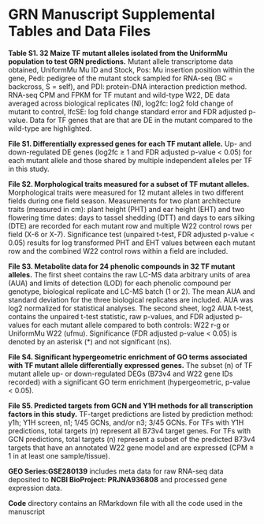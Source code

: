 # GRN Manuscript Supplemental Tables and Data Files

**Table S1. 32 Maize TF mutant alleles isolated from the UniformMu population to test GRN predictions.** Mutant allele transcriptome data obtained, UniformMu Mu ID and Stock, Pos: Mu insertion position within the gene, Pedi: pedigree of the mutant stock sampled for RNA-seq (BC = backcross, S = self), and PDI: protein-DNA interaction prediction method. RNA-seq CPM and FPKM for TF mutant and wild-type W22, DE data averaged across biological replicates (N), log2fc: log2 fold change of mutant to control, lfcSE: log fold change standard error and FDR adjusted p-value. Data for TF genes that are that are DE in the mutant compared to the wild-type are highlighted. 

**File S1. Differentially expressed genes for each TF mutant allele.** Up- and down-regulated DE genes (log2fc ≥ 1 and FDR adjusted p-value < 0.05) for each mutant allele and those shared by multiple independent alleles per TF in this study.

**File S2. Morphological traits measured for a subset of TF mutant alleles.** Morphological traits were measured for 12 mutant alleles in two different fields during one field season. Measurements for two plant architecture traits (measured in cm): plant height (PHT) and ear height (EHT) and two flowering time dates: days to tassel shedding (DTT) and days to ears silking (DTE) are recorded for each mutant row and multiple W22 control rows per field (X-6 or X-7). Significance test (unpaired t-test, FDR adjusted p-value < 0.05) results for log transformed PHT and EHT values between each mutant row and the combined W22 control rows within a field are included. 

**File S3. Metabolite data for 24 phenolic compounds in 32 TF mutant alleles.** The first sheet contains the raw LC-MS data arbitrary units of area (AUA) and limits of detection (LOD) for each phenolic compound per genotype, biological replicate and LC-MS batch (1 or 2). The mean AUA and standard deviation for the three biological replicates are included. AUA was log2 normalized for statistical analyses. The second sheet, log2 AUA t-test, contains the unpaired t-test statistic, raw p-values, and FDR adjusted p-values for each mutant allele compared to both controls: W22 r-g or UniformMu W22 (ufmu). Significance (FDR adjusted p-value < 0.05) is denoted by an asterisk (*) and not significant (ns).

**File S4. Significant hypergeometric enrichment of GO terms associated with TF mutant allele differentially expressed genes.** The subset (n) of TF mutant allele up- or down-regulated DEGs (B73v4 and W22 gene IDs recorded) with a significant GO term enrichment (hypergeometric, p-value < 0.05).

**File S5. Predicted targets from GCN and Y1H methods for all transcription factors in this study.** TF-target predictions are listed by prediction method: y1h; Y1H screen, n1; 1/45 GCNs, and/or n3; 3/45 GCNs. For TFs with Y1H predictions, total targets (n) represent all B73v4 target genes. For TFs with GCN predictions, total targets (n) represent a subset of the predicted B73v4 targets that have an annotated W22 gene model and are expressed (CPM ≥ 1 in at least one sample/tissue). 

**GEO Series:GSE280139** includes meta data for raw RNA-seq data deposited to **NCBI BioProject: PRJNA936808** and processed gene expression data. 

**Code** directory contains an RMarkdown file with all the code used in the manuscript
